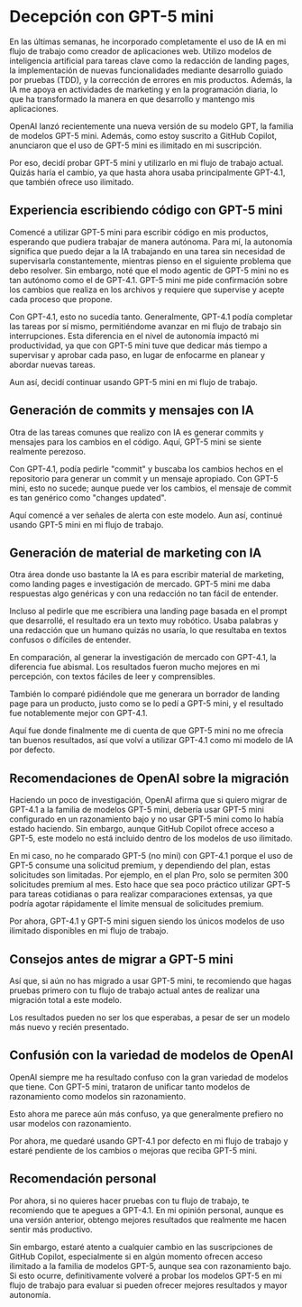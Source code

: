 # Decepción con GPT-5 mini

En las últimas semanas, he incorporado completamente el uso de IA en mi flujo de trabajo como creador de aplicaciones web. Utilizo modelos de inteligencia artificial para tareas clave como la redacción de landing pages, la implementación de nuevas funcionalidades mediante desarrollo guiado por pruebas (TDD), y la corrección de errores en mis productos. Además, la IA me apoya en actividades de marketing y en la programación diaria, lo que ha transformado la manera en que desarrollo y mantengo mis aplicaciones.

OpenAI lanzó recientemente una nueva versión de su modelo GPT, la familia de modelos GPT-5 mini. Además, como estoy suscrito a GitHub Copilot, anunciaron que el uso de GPT-5 mini es ilimitado en mi suscripción.

Por eso, decidí probar GPT-5 mini y utilizarlo en mi flujo de trabajo actual. Quizás haría el cambio, ya que hasta ahora usaba principalmente GPT-4.1, que también ofrece uso ilimitado.

## Experiencia escribiendo código con GPT-5 mini

Comencé a utilizar GPT-5 mini para escribir código en mis productos, esperando que pudiera trabajar de manera autónoma. Para mí, la autonomía significa que puedo dejar a la IA trabajando en una tarea sin necesidad de supervisarla constantemente, mientras pienso en el siguiente problema que debo resolver. Sin embargo, noté que el modo agentic de GPT-5 mini no es tan autónomo como el de GPT-4.1. GPT-5 mini me pide confirmación sobre los cambios que realiza en los archivos y requiere que supervise y acepte cada proceso que propone.

Con GPT-4.1, esto no sucedía tanto. Generalmente, GPT-4.1 podía completar las tareas por sí mismo, permitiéndome avanzar en mi flujo de trabajo sin interrupciones. Esta diferencia en el nivel de autonomía impactó mi productividad, ya que con GPT-5 mini tuve que dedicar más tiempo a supervisar y aprobar cada paso, en lugar de enfocarme en planear y abordar nuevas tareas.

Aun así, decidí continuar usando GPT-5 mini en mi flujo de trabajo.

## Generación de commits y mensajes con IA

Otra de las tareas comunes que realizo con IA es generar commits y mensajes para los cambios en el código. Aquí, GPT-5 mini se siente realmente perezoso.

Con GPT-4.1, podía pedirle "commit" y buscaba los cambios hechos en el repositorio para generar un commit y un mensaje apropiado. Con GPT-5 mini, esto no sucede; aunque puede ver los cambios, el mensaje de commit es tan genérico como "changes updated".

Aquí comencé a ver señales de alerta con este modelo. Aun así, continué usando GPT-5 mini en mi flujo de trabajo.

## Generación de material de marketing con IA

Otra área donde uso bastante la IA es para escribir material de marketing, como landing pages e investigación de mercado. GPT-5 mini me daba respuestas algo genéricas y con una redacción no tan fácil de entender.

Incluso al pedirle que me escribiera una landing page basada en el prompt que desarrollé, el resultado era un texto muy robótico. Usaba palabras y una redacción que un humano quizás no usaría, lo que resultaba en textos confusos o difíciles de entender.

En comparación, al generar la investigación de mercado con GPT-4.1, la diferencia fue abismal. Los resultados fueron mucho mejores en mi percepción, con textos fáciles de leer y comprensibles.

También lo comparé pidiéndole que me generara un borrador de landing page para un producto, justo como se lo pedí a GPT-5 mini, y el resultado fue notablemente mejor con GPT-4.1.

Aquí fue donde finalmente me di cuenta de que GPT-5 mini no me ofrecía tan buenos resultados, así que volví a utilizar GPT-4.1 como mi modelo de IA por defecto.

## Recomendaciones de OpenAI sobre la migración

Haciendo un poco de investigación, OpenAI afirma que si quiero migrar de GPT-4.1 a la familia de modelos GPT-5 mini, debería usar GPT-5 mini configurado en un razonamiento bajo y no usar GPT-5 mini como lo había estado haciendo. Sin embargo, aunque GitHub Copilot ofrece acceso a GPT-5, este modelo no está incluido dentro de los modelos de uso ilimitado.

En mi caso, no he comparado GPT-5 (no mini) con GPT-4.1 porque el uso de GPT-5 consume una solicitud premium, y dependiendo del plan, estas solicitudes son limitadas. Por ejemplo, en el plan Pro, solo se permiten 300 solicitudes premium al mes. Esto hace que sea poco práctico utilizar GPT-5 para tareas cotidianas o para realizar comparaciones extensas, ya que podría agotar rápidamente el límite mensual de solicitudes premium.

Por ahora, GPT-4.1 y GPT-5 mini siguen siendo los únicos modelos de uso ilimitado disponibles en mi flujo de trabajo.

## Consejos antes de migrar a GPT-5 mini

Así que, si aún no has migrado a usar GPT-5 mini, te recomiendo que hagas pruebas primero con tu flujo de trabajo actual antes de realizar una migración total a este modelo.

Los resultados pueden no ser los que esperabas, a pesar de ser un modelo más nuevo y recién presentado.

## Confusión con la variedad de modelos de OpenAI

OpenAI siempre me ha resultado confuso con la gran variedad de modelos que tiene. Con GPT-5 mini, trataron de unificar tanto modelos de razonamiento como modelos sin razonamiento.

Esto ahora me parece aún más confuso, ya que generalmente prefiero no usar modelos con razonamiento.

Por ahora, me quedaré usando GPT-4.1 por defecto en mi flujo de trabajo y estaré pendiente de los cambios o mejoras que reciba GPT-5 mini.

## Recomendación personal

Por ahora, si no quieres hacer pruebas con tu flujo de trabajo, te recomiendo que te apegues a GPT-4.1. En mi opinión personal, aunque es una versión anterior, obtengo mejores resultados que realmente me hacen sentir más productivo.

Sin embargo, estaré atento a cualquier cambio en las suscripciones de GitHub Copilot, especialmente si en algún momento ofrecen acceso ilimitado a la familia de modelos GPT-5, aunque sea con razonamiento bajo. Si esto ocurre, definitivamente volveré a probar los modelos GPT-5 en mi flujo de trabajo para evaluar si pueden ofrecer mejores resultados y mayor autonomía.
